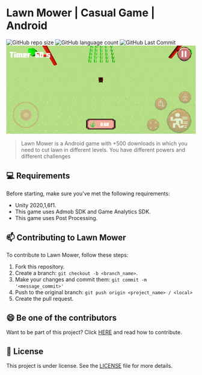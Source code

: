 

# Lawn Mower | Casual Game | Android

<!---Esses são exemplos. Veja https://shields.io para outras pessoas ou para personalizar este conjunto de escudos. Você pode querer incluir dependências, status do projeto e informações de licença aqui--->



![GitHub repo size](https://img.shields.io/github/languages/code-size/yurifarion/LawnMower-Android-Unity3D-?style=for-the-badge)
![GitHub language count](https://img.shields.io/github/languages/count/yurifarion/LawnMower-Android-Unity3D-?style=for-the-badge)
![GitHub Last Commit](https://img.shields.io/github/last-commit/yurifarion/LawnMower-Android-Unity3D-?style=for-the-badge)
[![Lawn Mower](sc_1_lawn.png)](https://play.google.com/store/apps/details?id=com.YuriFarion.LawnMower)


> Lawn Mower is a Android game with +500 downloads in which you need to cut lawn in different levels. You have different powers and different challenges 

## 💻 Requirements

Before starting, make sure you've met the following requirements:
* Unity 2020,1,6f1.
* This game uses Admob SDK and Game Analytics SDK.
* This game uses Post Processing.

## 📫 Contributing to Lawn Mower

To contribute to Lawn Mower, follow these steps:

1. Fork this repository.
2. Create a branch: `git checkout -b <branch_name>`.
3. Make your changes and commit them: `git commit -m '<message_commit>'`
4. Push to the original branch: `git push origin <project_name> / <local>`
5. Create the pull request.



## 😄 Be one of the contributors<br>

Want to be part of this project? Click [HERE](CONTRIBUTING.md) and read how to contribute.

## 📝 License

This project is under license. See the [LICENSE](CC-BY-4.0) file for more details.



